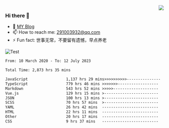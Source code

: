 <img align='right' src='https://github-readme-stats.vercel.app/api?username=niaogege&show_icons=true&theme=radical'/>

### Hi there 👋

- 🌱 [MY Blog](https://bythewayer.com/)
- 📫 How to reach me: 291003932@qq.com
- ⚡ Fun fact:  世事无常，不要留有遗憾，早点养老

![Test](https://github-readme-stats.vercel.app/api/top-langs/?username=niaogege&layout=compact)

<!--START_SECTION:waka-->

```txt
From: 10 March 2020 - To: 12 July 2023

Total Time: 2,873 hrs 35 mins

JavaScript                 1,137 hrs 29 mins>>>>>>>>>>---------------   39.58 %
TypeScript                 779 hrs 46 mins >>>>>>>------------------   27.14 %
Markdown                   543 hrs 52 mins >>>>>--------------------   18.93 %
Vue.js                     129 hrs 15 mins >------------------------   04.50 %
JSON                       100 hrs 13 mins >------------------------   03.49 %
SCSS                       70 hrs 57 mins  >------------------------   02.47 %
YAML                       26 hrs 42 mins  -------------------------   00.93 %
HTML                       22 hrs 11 mins  -------------------------   00.77 %
Other                      20 hrs 17 mins  -------------------------   00.71 %
CSS                        9 hrs 37 mins   -------------------------   00.33 %
```

<!--END_SECTION:waka-->
